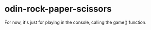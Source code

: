 # odin-rock-paper-scissors
For now, it's just for playing in the console, calling the game() function.
